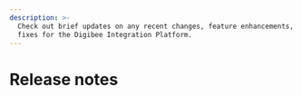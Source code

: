 ```yaml
---
description: >-
  Check out brief updates on any recent changes, feature enhancements, or bug
  fixes for the Digibee Integration Platform.
---
```


# Release notes

